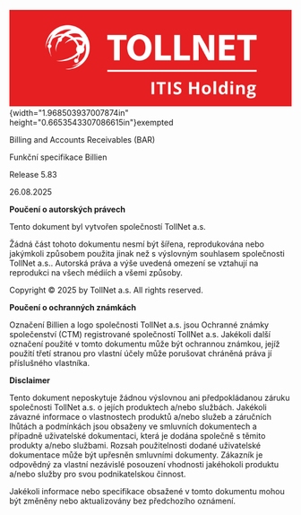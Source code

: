 ![](output_md\TEST_FS\v01\media/media/image2.svg){width="1.968503937007874in" height="0.6653543307086615in"}exempted

Billing and Accounts Receivables (BAR)

Funkční specifikace Billien

Release 5.83

26.08.2025

**Poučení o autorských právech**

Tento dokument byl vytvořen společností TollNet a.s.

Žádná část tohoto dokumentu nesmí být šířena, reprodukována nebo jakýmkoli způsobem použita jinak než s výslovným souhlasem společnosti TollNet a.s.. Autorská práva a výše uvedená omezení se vztahují na reprodukci na všech médiích a všemi způsoby.

Copyright © 2025 by TollNet a.s. All rights reserved.

**Poučení o ochranných známkách**

Označení Billien a logo společnosti TollNet a.s. jsou Ochranné známky společenství (CTM) registrované společností TollNet a.s. Jakékoli další označení použité v tomto dokumentu může být ochrannou známkou, jejíž použití třetí stranou pro vlastní účely může porušovat chráněná práva jí příslušného vlastníka.

**Disclaimer**

Tento dokument neposkytuje žádnou výslovnou ani předpokládanou záruku společnosti TollNet a.s. o jejích produktech a/nebo službách. Jakékoli závazné informace o vlastnostech produktů a/nebo služeb a záručních lhůtách a podmínkách jsou obsaženy ve smluvních dokumentech a případně uživatelské dokumentaci, která je dodána společně s těmito produkty a/nebo službami. Rozsah použitelnosti dodané uživatelské dokumentace může být upřesněn smluvními dokumenty. Zákazník je odpovědný za vlastní nezávislé posouzení vhodnosti jakéhokoli produktu a/nebo služby pro svou podnikatelskou činnost.

Jakékoli informace nebo specifikace obsažené v tomto dokumentu mohou být změněny nebo aktualizovány bez předchozího oznámení.

#